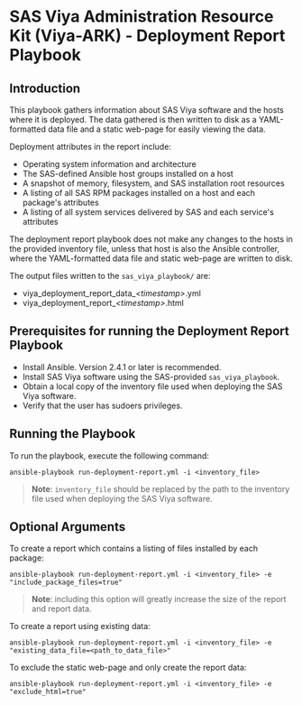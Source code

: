 # SAS Viya Administration Resource Kit (Viya-ARK) - Deployment Report Playbook

## Introduction
This playbook gathers information about SAS Viya software and the hosts where it is deployed.
The data gathered is then written to disk as a YAML-formatted data file and a static web-page for
easily viewing the data. 

Deployment attributes in the report include:
* Operating system information and architecture
* The SAS-defined Ansible host groups installed on a host
* A snapshot of memory, filesystem, and SAS installation root resources
* A listing of all SAS RPM packages installed on a host and each package's attributes
* A listing of all system services delivered by SAS and each service's attributes

The deployment report playbook does not make any changes to the hosts in the provided inventory file,
unless that host is also the Ansible controller, where the YAML-formatted data file and static web-page
are written to disk.

The output files written to the `sas_viya_playbook/` are:
* viya_deployment_report_data_*\<timestamp\>*.yml
* viya_deployment_report_*\<timestamp\>*.html

## Prerequisites for running the Deployment Report Playbook
* Install Ansible. Version 2.4.1 or later is recommended.
* Install SAS Viya software using the SAS-provided `sas_viya_playbook`.
* Obtain a local copy of the inventory file used when deploying the SAS Viya software.
* Verify that the user has sudoers privileges.

## Running the Playbook
To run the playbook, execute the following command:
  ```
  ansible-playbook run-deployment-report.yml -i <inventory_file>
  ```
> **Note**: `inventory_file` should be replaced by the path to the inventory file used when deploying the SAS Viya software.

## Optional Arguments

To create a report which contains a listing of files installed by each package:
  ```
  ansible-playbook run-deployment-report.yml -i <inventory_file> -e "include_package_files=true"
  ```
> **Note**: including this option will greatly increase the size of the report and report data.

To create a report using existing data:
  ```
  ansible-playbook run-deployment-report.yml -i <inventory_file> -e "existing_data_file=<path_to_data_file>"
  ```

To exclude the static web-page and only create the report data:
  ```
  ansible-playbook run-deployment-report.yml -i <inventory_file> -e "exclude_html=true"
  ```